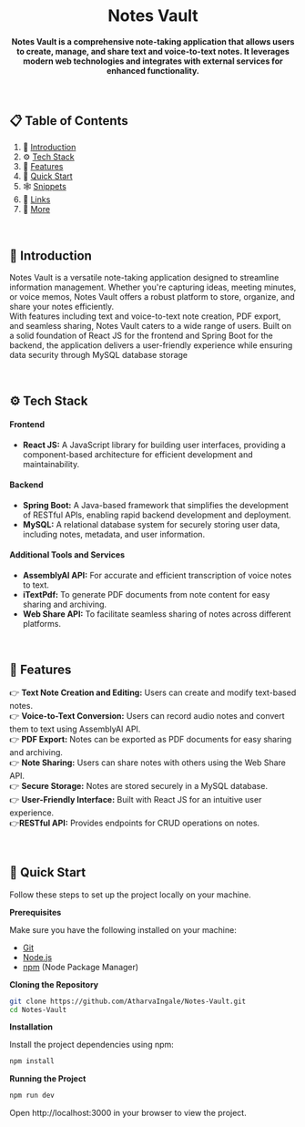 <h1 align='center'> Notes Vault </h1>

<h4 align='center'>Notes Vault is a comprehensive note-taking application that allows users to create, manage, and share text and voice-to-text notes.
  It leverages modern web technologies and integrates with external services for enhanced functionality.</h4>
  
<br />

## 📋 <a name="table">Table of Contents</a>

1. 🤖 [Introduction](#introduction)
2. ⚙️ [Tech Stack](#tech-stack)
3. 🔋 [Features](#features)
4. 🤸 [Quick Start](#quick-start)
5. 🕸️ [Snippets](#snippets)
6. 🔗 [Links](#links)
7. 🚀 [More](#more)

<br />

## <a name="introduction">🤖 Introduction</a>

Notes Vault is a versatile note-taking application designed to streamline information management. Whether you're capturing ideas, meeting minutes, or voice memos, Notes Vault offers a robust platform to store, organize, and share your notes efficiently.
<br />
With features including text and voice-to-text note creation, PDF export, and seamless sharing, Notes Vault caters to a wide range of users. Built on a solid foundation of React JS for the frontend and Spring Boot for the backend, the application delivers a user-friendly experience while ensuring data security through MySQL database storage

<br />

## <a name="tech-stack">⚙️ Tech Stack</a>

#### Frontend
* **React JS:** A JavaScript library for building user interfaces, providing a component-based architecture for efficient development and maintainability.

#### Backend
* **Spring Boot:** A Java-based framework that simplifies the development of RESTful APIs, enabling rapid backend development and deployment.
* **MySQL:** A relational database system for securely storing user data, including notes, metadata, and user information.

#### Additional Tools and Services
* **AssemblyAI API:** For accurate and efficient transcription of voice notes to text.
* **iTextPdf:** To generate PDF documents from note content for easy sharing and archiving.
* **Web Share API:** To facilitate seamless sharing of notes across different platforms.

<br />

## <a name="features">🔋 Features</a>

👉 **Text Note Creation and Editing:** Users can create and modify text-based notes.<br />
👉 **Voice-to-Text Conversion:** Users can record audio notes and convert them to text using AssemblyAI API.<br />
👉 **PDF Export:** Notes can be exported as PDF documents for easy sharing and archiving.<br />
👉 **Note Sharing:** Users can share notes with others using the Web Share API.<br />
👉 **Secure Storage:** Notes are stored securely in a MySQL database.<br />
👉 **User-Friendly Interface:** Built with React JS for an intuitive user experience.<br />
👉**RESTful API:** Provides endpoints for CRUD operations on notes.

<br />

## <a name="quick-start">🤸 Quick Start</a>

Follow these steps to set up the project locally on your machine.

**Prerequisites**

Make sure you have the following installed on your machine:

- [Git](https://git-scm.com/)
- [Node.js](https://nodejs.org/en)
- [npm](https://www.npmjs.com/) (Node Package Manager)

**Cloning the Repository**

```bash
git clone https://github.com/AtharvaIngale/Notes-Vault.git
cd Notes-Vault
```

**Installation**

Install the project dependencies using npm:

```bash
npm install
```

**Running the Project**

```bash
npm run dev
```

Open http://localhost:3000 in your browser to view the project.

